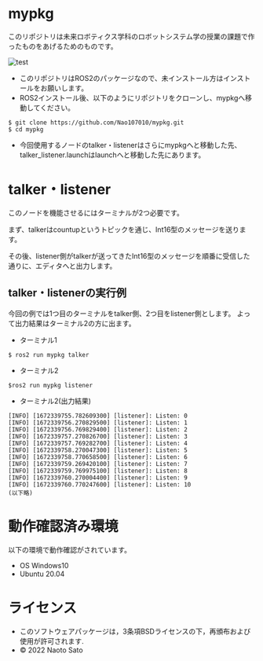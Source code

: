 # mypkg
このリポジトリは未来ロボティクス学科のロボットシステム学の授業の課題で作ったものをあげるためのものです。

![test](https://github.com/Nao107010/mypkg/actions/workflows/test.yml/badge.svg)

* このリポジトリはROS2のパッケージなので、未インストール方はインストールをお願いします。
* ROS2インストール後、以下のようにリポジトリをクローンし、mypkgへ移動してください。
```
$ git clone https://github.com/Nao107010/mypkg.git
$ cd mypkg
```

* 今回使用するノードのtalker・listenerはさらにmypkgへと移動した先、talker_listener.launchはlaunchへと移動した先にあります。

# talker・listener
このノードを機能させるにはターミナルが2つ必要です。

まず、talkerはcountupというトピックを通じ、Int16型のメッセージを送ります。

その後、listener側がtalkerが送ってきたInt16型のメッセージを順番に受信した通りに、エディタへと出力します。

## talker・listenerの実行例
今回の例では1つ目のターミナルをtalker側、2つ目をlistener側とします。
よって出力結果はターミナル2の方に出ます。

* ターミナル1
```
$ ros2 run mypkg talker
```
* ターミナル2
```
$ros2 run mypkg listener
```
* ターミナル2(出力結果)
```
[INFO] [1672339755.782609300] [listener]: Listen: 0
[INFO] [1672339756.270829500] [listener]: Listen: 1
[INFO] [1672339756.769829400] [listener]: Listen: 2
[INFO] [1672339757.270826700] [listener]: Listen: 3
[INFO] [1672339757.769282700] [listener]: Listen: 4
[INFO] [1672339758.270047300] [listener]: Listen: 5
[INFO] [1672339758.770658500] [listener]: Listen: 6
[INFO] [1672339759.269420100] [listener]: Listen: 7
[INFO] [1672339759.769975100] [listener]: Listen: 8
[INFO] [1672339760.270004400] [listener]: Listen: 9
[INFO] [1672339760.770247600] [listener]: Listen: 10
(以下略)
```



# 動作確認済み環境
以下の環境で動作確認がされています。
* OS Windows10
* Ubuntu 20.04

# ライセンス
* このソフトウェアパッケージは，3条項BSDライセンスの下，再頒布および使用が許可されます.
* © 2022 Naoto Sato

